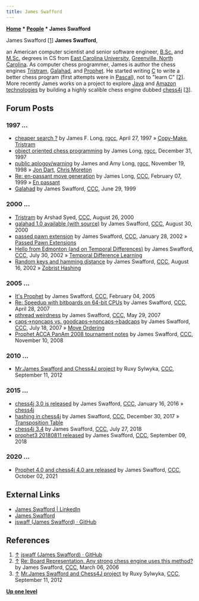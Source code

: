 ```yaml
---
title: James Swafford
---
```

**[Home](Home "Home") \* [People](People "People") \* James Swafford**



 [](https://github.com/jswaff) James Swafford <a id="cite-note-1" href="#cite-ref-1">[1]</a> 
**James Swafford**,  

an American computer scientist and senior software engineer, [B.Sc.](https://en.wikipedia.org/wiki/Bachelor%27s_degree) and [M.Sc.](https://en.wikipedia.org/wiki/Master%27s_degree) degrees in CS from [East Carolina University](https://en.wikipedia.org/wiki/East_Carolina_University), [Greenville, North Carolina](https://en.wikipedia.org/wiki/Greenville,_North_Carolina). 
As computer chess programmer, James is author the chess engines [Tristram](Tristram "Tristram"), [Galahad](Galahad "Galahad"), and [Prophet](Prophet "Prophet"). He started writing [C](C "C") to write a better chess program (first attempts were in [Pascal](Pascal "Pascal")), not to "learn C" <a id="cite-note-2" href="#cite-ref-2">[2]</a>. 
More recently James works on a project to explore [Java](Java "Java") and [Amazon technologies](https://en.wikipedia.org/wiki/Amazon_Web_Services) by building a highly scalible chess engine dubbed [chess4j](Chess4j "Chess4j") <a id="cite-note-3" href="#cite-ref-3">[3]</a>. 



## Forum Posts


### 1997 ...


* [cheaper search ?](https://groups.google.com/group/rec.games.chess.computer/browse_frm/thread/d842e67212ab1034) by James F. Long, [rgcc](Computer_Chess_Forums "Computer Chess Forums"), April 27, 1997 » [Copy-Make](Copy-Make "Copy-Make"), [Tristram](Tristram "Tristram")
* [object oriented chess programming](http://groups.google.com/group/rec.games.chess.computer/browse_frm/thread/2d300db2c0e1c70e) by James Long, [rgcc](Computer_Chess_Forums "Computer Chess Forums"), December 31, 1997
* [public aplogoy/warning](https://groups.google.com/d/msg/rec.games.chess.computer/oM5FT21uIOg/YpA4IUZz6B4J) by James and Amy Long, [rgcc](Computer_Chess_Forums "Computer Chess Forums"), November 19, 1998 » [Jon Dart](Jon_Dart "Jon Dart"), [Chris Moreton](Chris_Moreton "Chris Moreton")
* [Re: en-passant move generation](https://www.stmintz.com/ccc/index.php?id=42571) by James Long, [CCC](CCC "CCC"), February 07, 1999 » [En passant](En_passant "En passant")
* [Galahad](https://www.stmintz.com/ccc/index.php?id=58697) by James Swafford, [CCC](CCC "CCC"), June 29, 1999


### 2000 ...


* [Tristram](https://www.stmintz.com/ccc/index.php?id=126704) by Arshad Syed, [CCC](CCC "CCC"), August 26, 2000
* [galahad 1.0 available (with source)](https://www.stmintz.com/ccc/index.php?id=127561) by James Swafford, [CCC](CCC "CCC"), August 30, 2000
* [passed pawn extension](https://www.stmintz.com/ccc/index.php?id=210570) by James Swafford, [CCC](CCC "CCC"), January 28, 2002 » [Passed Pawn Extensions](Passed_Pawn_Extensions "Passed Pawn Extensions")
* [Hello from Edmonton (and on Temporal Differences)](https://www.stmintz.com/ccc/index.php?id=243354) by James Swafford, [CCC](CCC "CCC"), July 30, 2002 » [Temporal Difference Learning](Temporal_Difference_Learning "Temporal Difference Learning")
* [Random keys and hamming distance](https://www.stmintz.com/ccc/index.php?id=245775) by James Swafford, [CCC](CCC "CCC"), August 16, 2002 » [Zobrist Hashing](Zobrist_Hashing "Zobrist Hashing")


### 2005 ...


* [It's Prophet](https://www.stmintz.com/ccc/index.php?id=409524) by James Swafford, [CCC](CCC "CCC"), February 04, 2005
* [Re: Speedup with bitboards on 64-bit CPUs](http://www.talkchess.com/forum/viewtopic.php?t=13426&start=10) by James Swafford, [CCC](CCC "CCC"), April 28, 2007
* [pthread weirdness](http://www.talkchess.com/forum/viewtopic.php?t=14114) by James Swafford, [CCC](CCC "CCC"), May 29, 2007
* [caps->noncaps vs. goodcaps->noncaps->badcaps](http://www.talkchess.com/forum/viewtopic.php?t=15198) by James Swafford, [CCC](CCC "CCC"), July 18, 2007 » [Move Ordering](Move_Ordering "Move Ordering")
* [Prophet ACCA PanAm 2008 tournament notes](http://www.talkchess.com/forum/viewtopic.php?t=24808) by James Swafford, [CCC](CCC "CCC"), November 10, 2008


### 2010 ...


* [Mr.James Swafford and Chess4J project](http://www.talkchess.com/forum/viewtopic.php?t=45090) by Ruxy Sylwyka, [CCC](CCC "CCC"), September 11, 2012


### 2015 ...


* [chess4j 3.0 is released](http://www.talkchess.com/forum/viewtopic.php?t=58934) by James Swafford, [CCC](CCC "CCC"), January 16, 2016 » [chess4j](Chess4j "Chess4j")
* [hashing in chess4j](http://www.talkchess.com/forum/viewtopic.php?t=66183) by James Swafford, [CCC](CCC "CCC"), December 30, 2017 » [Transposition Table](Transposition_Table "Transposition Table")
* [chess4j 3.4](http://www.talkchess.com/forum3/viewtopic.php?f=2&t=68089) by James Swafford, [CCC](CCC "CCC"), July 27, 2018
* [prophet3 20180811 released](http://www.talkchess.com/forum3/viewtopic.php?f=2&t=68401) by James Swafford, [CCC](CCC "CCC"), September 09, 2018


### 2020 ...


* [Prophet 4.0 and chess4j 4.0 are released](https://www.talkchess.com/forum3/viewtopic.php?f=2&t=78314) by James Swafford, [CCC](CCC "CCC"), October 02, 2021


## External Links


* [James Swafford | LinkedIn](https://www.linkedin.com/in/james-swafford/)
* [James Swafford](http://www.jamesswafford.com/)
* [jswaff (James Swafford) · GitHub](https://github.com/jswaff)


## References


1. <a id="cite-ref-1" href="#cite-note-1">↑</a> [jswaff (James Swafford) · GitHub](https://github.com/jswaff)
2. <a id="cite-ref-2" href="#cite-note-2">↑</a> [Re: Board Representation. Any strong chess engine uses this method?](https://www.stmintz.com/ccc/index.php?id=491728) by James Swafford, [CCC](CCC "CCC"), March 06, 2006
3. <a id="cite-ref-3" href="#cite-note-3">↑</a> [Mr.James Swafford and Chess4J project](http://www.talkchess.com/forum/viewtopic.php?t=45090) by Ruxy Sylwyka, [CCC](CCC "CCC"), September 11, 2012

**[Up one level](People "People")**







 
